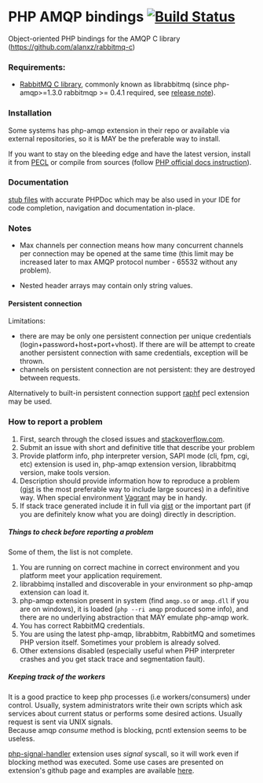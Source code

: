 # PHP AMQP bindings [![Build Status](https://secure.travis-ci.org/pdezwart/php-amqp.png)](http://travis-ci.org/pdezwart/php-amqp)

Object-oriented PHP bindings for the AMQP C library (https://github.com/alanxz/rabbitmq-c)


### Requirements:

 - [RabbitMQ C library](https://github.com/alanxz/rabbitmq-c), commonly known as librabbitmq (since php-amqp>=1.3.0  rabbitmqp >= 0.4.1 required, see [release note](http://pecl.php.net/package/amqp/1.3.0)).

### Installation
 
 Some systems has php-amqp extension in their repo or available via external repositories, so it is MAY be the preferable way to install.
 
 If you want to stay on the bleeding edge and have the latest version, install it from [PECL](http://pecl.php.net/package/amqp) or compile from sources (follow [PHP official docs instruction](http://us1.php.net/manual/en/install.pecl.phpize.php)).

### Documentation

[stub files](https://github.com/pdezwart/php-amqp/tree/master/stubs) with accurate PHPDoc which may be also used in your IDE for code completion, navigation and documentation in-place.

### Notes

  - Max channels per connection means how many concurrent channels per connection may be opened at the same time
    (this limit may be increased later to max AMQP protocol number - 65532 without any problem).

  - Nested header arrays may contain only string values.

#### Persistent connection

  Limitations:

  - there are may be only one persistent connection per unique credentials (login+password+host+port+vhost).
    If there are will be attempt to create another persistent connection with same credentials, exception will be thrown.
  - channels on persistent connection are not persistent: they are destroyed between requests.

  Alternatively to built-in persistent connection support [raphf](http://pecl.php.net/package/raphf) pecl extension may be used.

### How to report a problem
 
 1. First, search through the closed issues and [stackoverflow.com](stackoverflow.com).
 3. Submit an issue with short and definitive title that describe your problem
 4. Provide platform info, php interpreter version, SAPI mode (cli, fpm, cgi, etc) extension is used in, php-amqp extension version, librabbitmq version, make tools version.
 5. Description should provide information how to reproduce a problem ([gist](https://gist.github.com/) is the most preferable way to include large sources) in a definitive way. When special environment [Vagrant](http://www.vagrantup.com/) may be in handy.
 6. If stack trace generated include it in full via [gist](https://gist.github.com/) or the important part (if you are definitely know what you are doing) directly in description.
 
##### Things to check before reporting a problem

 Some of them, the list is not complete.

 1. You are running on correct machine in correct environment and you platform meet your application requirement.
 2. librabbimq installed and discoverable in your environment so php-amqp extension can load it.
 3. php-amqp extension present in system (find `amqp.so` or `amqp.dll` if you are on windows), it is loaded (`php --ri amqp` produced some info), and there are no underlying abstraction that MAY emulate php-amqp work.
 5. You has correct RabbitMQ credentials.
 6. You are using the latest php-amqp, librabbitm, RabbitMQ and sometimes PHP version itself. Sometimes your problem is already solved.
 7. Other extensions disabled (especially useful when PHP interpreter crashes and you get stack trace and segmentation fault).

##### Keeping track of the workers
 It is a good practice to keep php processes (i.e workers/consumers) under control. Usually, system administrators write their own scripts which ask services about current status or performs some desired actions. Usually request is sent via UNIX signals.<br />
 Because amqp <i>consume</i> method is blocking, pcntl extension seems to be useless.
 
 [php-signal-handler](https://github.com/RST-com-pl/php-signal-handler) extension uses <i>signal</i> syscall, so it will work even if blocking method was executed.
 Some use cases are presented on extension's github page and examples are available [here](https://github.com/pdezwart/php-amqp/pull/89).
